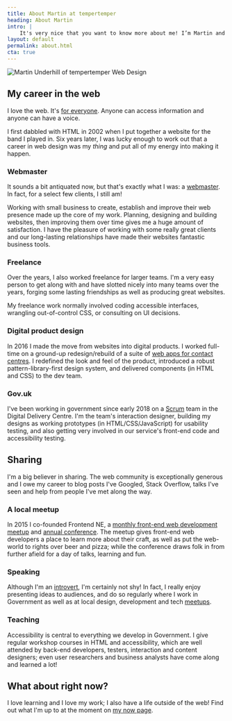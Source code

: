 ```yaml
---
title: About Martin at tempertemper
heading: About Martin
intro: |
    It's very nice that you want to know more about me! I’m Martin and I design and build websites. I'm from Glasgow but live in Newcastle upon Tyne; married with two kids.
layout: default
permalink: about.html
cta: true
---
```


![Martin Underhill of tempertemper Web Design](/assets/img/martin-underhill-tempertemper.jpg)

## My career in the web

I love the web. It's [for everyone](https://twitter.com/timberners_lee/status/228960085672599552). Anyone can access information and anyone can have a voice.

I first dabbled with HTML in 2002 when I put together a website for the band I played in. Six years later, I was lucky enough to work out that a career in web design was my *thing* and put all of my energy into making it happen.

### Webmaster

It sounds a bit antiquated now, but that's exactly what I was: a [webmaster](/blog/lets-make-webmasters-a-thing-again). In fact, for a select few clients, I still am!

Working with small business to create, establish and improve their web presence made up the core of my work. Planning, designing and building websites, then improving them over time gives me a huge amount of satisfaction. I have the pleasure of working with some really great clients and our long-lasting relationships have made their websites fantastic business tools.

### Freelance

Over the years, I also worked freelance for larger teams. I'm a very easy person to get along with and have slotted nicely into many teams over the years, forging some lasting friendships as well as producing great websites.

My freelance work normally involved coding accessible interfaces, wrangling out-of-control CSS, or consulting on UI decisions.

### Digital product design

In 2016 I made the move from websites into digital products. I worked full-time on a ground-up redesign/rebuild of a suite of [web apps for contact centres](https://www.evaluagent.com). I redefined the look and feel of the product, introduced a robust pattern-library-first design system, and delivered components (in HTML and CSS) to the dev team.

### Gov.uk

I've been working in government since early 2018 on a [Scrum](https://www.mountaingoatsoftware.com/agile/scrum) team in the Digital Delivery Centre. I'm the team's interaction designer, building my designs as working prototypes (in HTML/CSS/JavaScript) for usability testing, and also getting very involved in our service's front-end code and accessibility testing.


## Sharing

I'm a big believer in sharing. The web community is exceptionally generous and I owe my career to blog posts I've Googled, Stack Overflow, talks I've seen and help from people I've met along the way.

### A local meetup

In 2015 I co-founded Frontend NE, a [monthly front-end web development meetup](https://frontendne.co.uk) and [annual conference](https://2019.frontendne.co.uk). The meetup gives front-end web developers a place to learn more about their craft, as well as put the web-world to rights over beer and pizza; while the conference draws folk in from further afield for a day of talks, learning and fun.

### Speaking

Although I'm an [introvert](https://www.ted.com/talks/susan_cain_the_power_of_introverts?language=en), I'm certainly not shy! In fact, I really enjoy presenting ideas to audiences, and do so regularly where I work in Government as well as at local design, development and tech [meetups](https://www.youtube.com/watch?v=v-Qwarwpsvc).

### Teaching

Accessibility is central to everything we develop in Government. I give regular workshop courses in HTML and accessibility, which are well attended by back-end developers, testers, interaction and content designers; even user researchers and business analysts have come along and learned a lot!


## What about right now?

I love learning and I love my work; I also have a life outside of the web! Find out what I'm up to at the moment on [my now page](/now).
